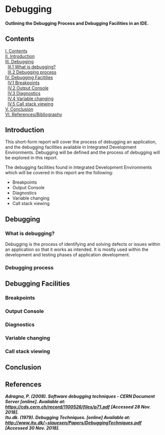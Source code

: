 # Debugging
#### Outlining the Debugging Process and Debugging Facilities in an IDE.
## Contents
[I. Contents](#contents)   
[II. Introduction](#introduction)   
[III. Debugging](#debugging)   
&nbsp;&nbsp;[III.1 What is debugging?](#what-is-debugging)   
&nbsp;&nbsp;[III.2 Debugging process](#debugging-process)   
[IV. Debugging Facitilies](#debugging-facilities)   
&nbsp;&nbsp;[IV.1 Breakpoints](#breakpoints)   
&nbsp;&nbsp;[IV.2 Output Console](#output-console)   
&nbsp;&nbsp;[IV.3 Diagnostics](#diagnostics)   
&nbsp;&nbsp;[IV.4 Variable changing](#variable-changing)   
&nbsp;&nbsp;[IV.5 Call stack viewing](#call-stack-viewing)   
[V. Conclusion](#conclusion)   
[VI. References/Bibliography](#references)   

## Introduction
This short-form report will cover the process of debugging an application, and the debugging facilities available in Integrated Development Environments. Debugging will be defined and the process of debugging will be explored in this report.

The debugging facilities found in Integrated Development Environments which will be covered in this report are the following:
+ Breakpoints
+ Output Console
+ Diagnostics
+ Variable changing
+ Call stack viewing

## Debugging

### What is debugging?
Debugging is the process of identifying and solving defects or issues within an application so that it works as intended. It is mostly used within the development and testing phases of application development.

### Debugging process


## Debugging Facilities

### Breakpoints

### Output Console

### Diagnostics

### Variable changing

### Call stack viewing

## Conclusion

## References
***Adragna, P. (2008). Software debugging techniques - CERN Document Server [online]. Available at: https://cds.cern.ch/record/1100526/files/p71.pdf [Accessed 28 Nov. 2018].***   
***Itu.dk. (1979). Debugging Techniques. [online] Available at: http://www.itu.dk/~slauesen/Papers/DebuggingTechniques.pdf [Accessed 30 Nov. 2018].***   
